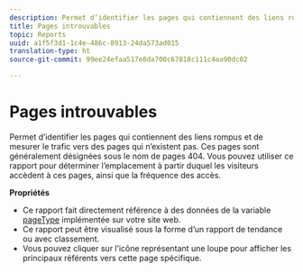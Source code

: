 ```yaml
---
description: Permet d’identifier les pages qui contiennent des liens rompus et de mesurer le trafic vers des pages qui n’existent pas. Ces pages sont généralement désignées sous le nom de pages 404. Vous pouvez utiliser ce rapport pour déterminer l’emplacement à partir duquel les visiteurs accèdent à ces pages, ainsi que la fréquence des accès.
title: Pages introuvables
topic: Reports
uuid: a1f5f3d1-1c4e-486c-8913-24da573ad015
translation-type: ht
source-git-commit: 99ee24efaa517e8da700c67818c111c4aa90dc02

---
```



# Pages introuvables

Permet d’identifier les pages qui contiennent des liens rompus et de mesurer le trafic vers des pages qui n’existent pas. Ces pages sont généralement désignées sous le nom de pages 404. Vous pouvez utiliser ce rapport pour déterminer l’emplacement à partir duquel les visiteurs accèdent à ces pages, ainsi que la fréquence des accès.

**Propriétés**

* Ce rapport fait directement référence à des données de la variable [pageType](https://marketing.adobe.com/resources/help/en_US/sc/implement/c_pagetype.html) implémentée sur votre site web.
* Ce rapport peut être visualisé sous la forme d’un rapport de tendance ou avec classement.
* Vous pouvez cliquer sur l’icône représentant une loupe pour afficher les principaux référents vers cette page spécifique.

